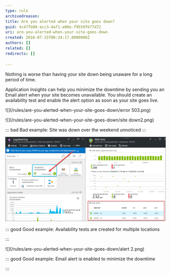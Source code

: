 ```yaml
---
type: rule
archivedreason: 
title: Are you alerted when your site goes down?
guid: 4c47fb09-acc3-4af1-a00e-f9559f677d72
uri: are-you-alerted-when-your-site-goes-down
created: 2016-07-15T00:34:17.0000000Z
authors: []
related: []
redirects: []

---
```


Nothing is worse than having your site down being unaware for a long period of time.

<!--endintro-->

Application Insights can help you minimize the downtime by sending you an Email alert when your site becomes unavailable. You should create an availability test and enable the alert option as soon as your site goes live.

![](/rules/are-you-alerted-when-your-site-goes-down/error 503.png)

![](/rules/are-you-alerted-when-your-site-goes-down/site down2.png)


::: bad
Bad example: Site was down over the weekend unnoticed
:::



![](/rules/are-you-alerted-when-your-site-goes-down/test.png)


::: good
Good example: Availability tests are created for multiple locations

:::



![](/rules/are-you-alerted-when-your-site-goes-down/alert 2.png)


::: good
Good example: Email alert is enabled to minimize the downtime

:::

